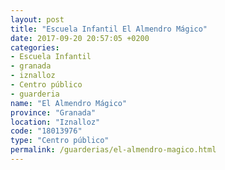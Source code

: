 ```yaml
---
layout: post
title: "Escuela Infantil El Almendro Mágico"
date: 2017-09-20 20:57:05 +0200
categories:
- Escuela Infantil
- granada
- iznalloz
- Centro público
- guarderia
name: "El Almendro Mágico"
province: "Granada"
location: "Iznalloz"
code: "18013976"
type: "Centro público"
permalink: /guarderias/el-almendro-magico.html
---
```

